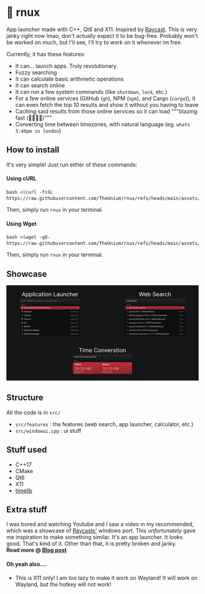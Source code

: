 # 🚀 rnux
App launcher made with C++, Qt6 and X11. Inspired by [Raycast](https://raycast.com).
This is very janky right now lmao, don't actually expect it to be bug-free. Probably won't be worked on much, but I'll see, I'll try to work on it whenever im free.

Currently, it has these features:

- It can... launch apps. Truly revolutionary
- Fuzzy searching
- It can calculate basic arithmetic operations
- It can search online
- It can run a few system commands (like `shutdown`, `lock`, etc.)
- For a few online services (GitHub (`gh`), NPM (`npm`), and Cargo (`cargo`)), it can even fetch the top 10 results and show it without you having to leave
- Caching said results from those online services so it can load """blazing fast (🚀🚀🤯🔫)"""
- Converting time between timezones, with natural language (eg. `whats 5:49pm in london`)

## How to install
It's very simple! Just run either of these commands:
#### Using cURL
```shell
bash <(curl -fsSL https://raw.githubusercontent.com/TheUnium/rnux/refs/heads/main/assets/install.sh)
```
Then, simply run `rnux` in your terminal.

#### Using Wget
```shell
bash <(wget -qO- https://raw.githubusercontent.com/TheUnium/rnux/refs/heads/main/assets/install.sh)
```
Then, simply run `rnux` in your terminal.

## Showcase
![rnux showcase image](./assets/showcase.png)

## Structure
All the code is in `src/`
- `src/features` : the features (web search, app launcher, calculator, etc.)
- `src/windowui.cpp` : ui stuff

## Stuff used
- C++17
- CMake
- Qt6
- X11
- [timelib](https://github.com/TheUnium/timelib)

## Extra stuff
I was bored and watching Youtube and I saw a video in my recommended, which was a showcase of [Raycasts'](https://www.raycast.com/) windows port. This *unfortunately* gave me inspiration to make something similar.
It's an app launcher. It looks good. That's kind of it. Other than that, it is pretty broken and janky.\
**Read more @ [Blog post](https://unium.in/blog/05-7-2025.html)**

#### Oh yeah also....
- This is X11 only! I am too lazy to make it work on Wayland! It will work on Wayland, but the hotkey will not work!